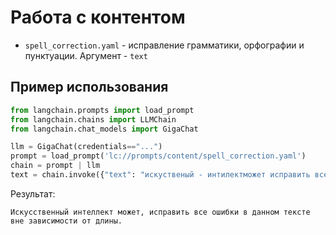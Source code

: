 # Работа с контентом

- `spell_correction.yaml` - исправление грамматики, орфографии и пунктуации. Аргумент - `text`

## Пример использования

```python
from langchain.prompts import load_prompt
from langchain.chains import LLMChain
from langchain.chat_models import GigaChat

llm = GigaChat(credentials=="...")
prompt = load_prompt('lc://prompts/content/spell_correction.yaml')
chain = prompt | llm
text = chain.invoke({"text": "искуственый - интилектможет исправить все ошибки в даном тексте вне зависимости от длинны"})
```

Результат:
```
Искусственный интеллект может, исправить все ошибки в данном тексте вне зависимости от длины.
```